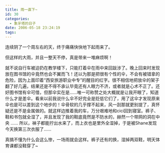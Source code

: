 ```yaml
---
title: 雨一直下~
id: 30
categories:
  - 象牙塔的日子
date: 2006-05-18 23:24:19
tags:
---
```


连续阴了一个周左右的天，终于痛痛快快地下起雨来了。

但这样的大雨，并且一整天不停，真是带来一堆麻烦啊！

就不说自行车被迫扔在教学楼下，只能打着伞在雨中来回跋涉了。晚上回来时发现放在图书馆的伞竟然也会不翼而飞！还以为那是把很有个性的伞，不会有被错拿的危险，因为上面印着“西安旅游职业中专”的醒目的红字。很不相信地把放伞的架子翻了好几遍，结果还是不得不承认毕竟还有人眼力不济，或者就是心术不正了。还好图书馆有伞可借，但那伞实在是……唯一可称赞之处大概就是让我开眼了，知道什么才是差伞。看来以前我说什么伞不好完全是贬低它们了，用了这伞才发现原来伞也是可以差到这个地步的！伞骨软的几乎撑不起来，风一刮那就更别提了，真怀疑还是不是金属做的。就这样边推着我的车，万分艰难地和cici回到寝室。裤子、鞋和书包就全湿了，并且发现了我的鞋底竟然是不防水的，赫然一个带网的洞在中央 …… 所以，袜子都能拧出水来了，而上衣也是里外全湿掉，于是被Shane发现今天换第三次衣服了……

真搞不懂为什么会这么惨，一场雨就会这样。裤子还有的换，湿掉两双鞋，明天体育课都没鞋穿了~
